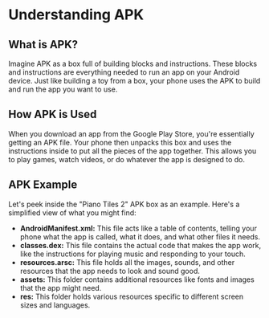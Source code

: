 # Understanding APK

## What is APK?

Imagine APK as a box full of building blocks and instructions. These blocks and instructions are everything needed to run an app on your Android device. Just like building a toy from a box, your phone uses the APK to build and run the app you want to use.

## How APK is Used

When you download an app from the Google Play Store, you're essentially getting an APK file. Your phone then unpacks this box and uses the instructions inside to put all the pieces of the app together. This allows you to play games, watch videos, or do whatever the app is designed to do.

## APK Example

Let's peek inside the "Piano Tiles 2" APK box as an example. Here's a simplified view of what you might find:

-   **AndroidManifest.xml:** This file acts like a table of contents, telling your phone what the app is called, what it does, and what other files it needs.
-   **classes.dex:** This file contains the actual code that makes the app work, like the instructions for playing music and responding to your touch.
-   **resources.arsc:** This file holds all the images, sounds, and other resources that the app needs to look and sound good.
-   **assets:** This folder contains additional resources like fonts and images that the app might need.
-   **res:** This folder holds various resources specific to different screen sizes and languages.
